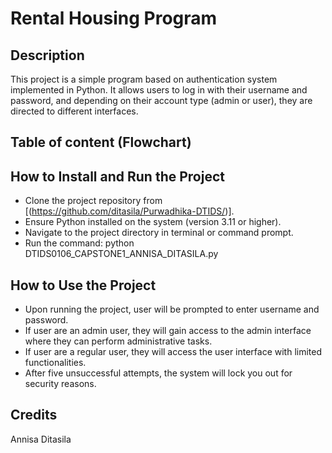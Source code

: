 # **Rental Housing Program**


## Description

This project is a simple program based on authentication system implemented in Python. It allows users to log in with their username and password, and depending on their account type (admin or user), they are directed to different interfaces. 


## Table of content (Flowchart)


 
## How to Install and Run the Project
   - Clone the project repository from [(https://github.com/ditasila/Purwadhika-DTIDS/)].
   - Ensure Python installed on the system (version 3.11 or higher).
   - Navigate to the project directory in terminal or command prompt.
   - Run the command: python DTIDS0106_CAPSTONE1_ANNISA_DITASILA.py


## How to Use the Project
   - Upon running the project, user will be prompted to enter username and password.
   - If user are an admin user, they will gain access to the admin interface where they can perform administrative tasks.
   - If user are a regular user, they will access the user interface with limited functionalities.
   - After five unsuccessful attempts, the system will lock you out for security reasons.

## Credits

Annisa Ditasila 

